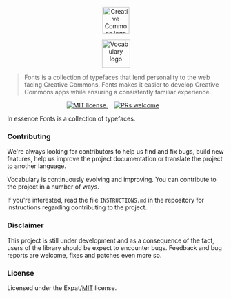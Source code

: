 <p align="center">
  <a href="https://creativecommons.org/" class="readme-cc-logo">
    <img 
      alt="Creative Commons logo" 
      src="https://raw.githubusercontent.com/creativecommons/fonts/master/readme_assets/cc_logo.png" 
      height="62px"/>
  </a>
</p>
<p align="center">
  <a href="https://creativecommons.github.io/fonts/" class="readme-fonts-logo">
    <img 
      alt="Vocabulary logo" 
      src="https://raw.githubusercontent.com/creativecommons/fonts/master/readme_assets/fonts_logo.svg?sanitize=true" 
      height="65px"/>
  </a>
</p>

> Fonts is a collection of typefaces that lend personality to the web facing
> Creative Commons. Fonts makes it easier to develop Creative Commons apps
> while ensuring a consistently familiar experience.

<p align="center">
  <a 
    href="https://github.com/creativecommons/fonts/blob/master/LICENSE"
    style="margin-right: 1em;">
    <img alt="MIT license" src="https://img.shields.io/github/license/creativecommons/cc-vocabulary.svg?color=brightgreen"/>
  </a>
  <a
    href="https://github.com/creativecommons/cc-vocabulary/blob/master/CONTRIBUTING.md"
    style="margin-right: 1em;">
    <img alt="PRs welcome" src="https://img.shields.io/badge/PRs-welcome-brightgreen.svg"/>
  </a>
</p>

In essence Fonts is a collection of typefaces.

### Contributing

We're always looking for contributors to help us find and fix bugs, build new 
features, help us improve the project documentation or translate the project to
another language.

Vocabulary is continuously evolving and improving. You can contribute to the
project in a number of ways.

<!--
| What | How |
|-|-|
| **Code**      | If you are a developer, feel free to resolve open issues, proof PRs, add new features to existing components or add new components altogether. |
| **Design**    | If you are a designer, your inputs on making every component more intuitive, aesthetic and joyful will reverberate through the entire ecosystem. |
| **Test**      | If you are a user of these components, your feedback, bug reports and feature requests will drive the project forward so that we can meet your needs. |
| **Translate** | If you speak a language other than, and in addition to, English, you can help make the project accessible to your community with your words. |
| **Write**     | If you have a knack for writing technical articles, you could be the voice of the library's documentation, making it easy to use and understand. |
| **Share**     | If you can't contribute in these ways, you can refer the project to a friend who might be able to. Spreading the word is the easiest way to help out. |
-->

If you're interested, read the file `INSTRUCTIONS.md` in the 
repository for instructions regarding contributing to the project.


### Disclaimer

This project is still under development and as a consequence of the fact, users
of the library should be expect to encounter bugs. Feedback and bug reports are
welcome, fixes and patches even more so.


### License

Licensed under the Expat/[MIT](http://www.opensource.org/licenses/MIT) license.
